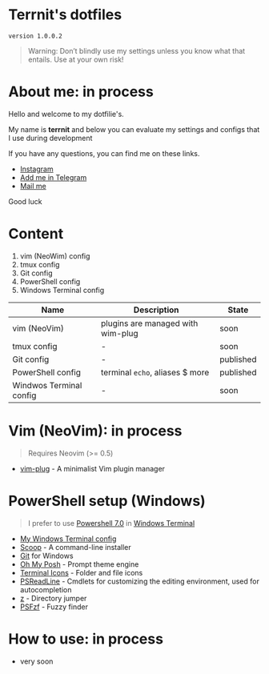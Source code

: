 
# Terrnit's dotfiles

```
version 1.0.0.2
```
> Warning: Don’t blindly use my settings unless you know what that entails. 
> Use at your own risk!

# About me: in process

Hello and welcome to my dotfilie's. 

My name is **terrnit** and below you can evaluate my settings and configs that I use during development

If you have any questions, you can find me on these links. 

- [Instagram](https://instagram/princess_slayrr)
- [Add me in Telegram](@terrnit)
- [Mail me](@terrnit.megaman@gmail.com)

Good luck

# Content

1. vim (NeoWim) config 
2. tmux config
3. Git config
4. PowerShell config
5. Windows Terminal config




Name | Description | State 
--- | --- | --- 
vim (NeoVim) | plugins are managed with wim-plug | soon
tmux config | - | soon
Git config | - | published
PowerShell config | terminal `echo`, aliases $ more  | published
Windwos Terminal config | - | soon



# Vim (NeoVim): in process

> Requires Neovim (>= 0.5)

- [vim-plug](https://github.com/junegunn/vim-plug/wiki/tips#automatic-installation) - A minimalist Vim plugin manager


# PowerShell setup (Windows)

> I prefer to use [Powershell 7.0](https://github.com/PowerShell/PowerShell) in [Windows Terminal](https://github.com/microsoft/terminal)

- [My Windows Terminal config][8]
- [Scoop](1) - A command-line installer
- [Git](2) for Windows
- [Oh My Posh](3) - Prompt theme engine
- [Terminal Icons](4) - Folder and file icons
- [PSReadLine](5) - Cmdlets for customizing the editing environment, used for autocompletion
- [z](6) - Directory jumper
- [PSFzf](7) - Fuzzy finder


[1]: (https://scoop.sh/)
[2]: (https://gitforwindows.org/)
[3]: (https://ohmyposh.dev/)
[4]: (https://github.com/devblackops/Terminal-Icons)
[5]: (https://docs.microsoft.com/en-us/powershell/module/psreadline/?view=powershell-7.2)
[6]: (https://www.powershellgallery.com/packages/z/1.1.13)
[7]: (https://github.com/kelleyma49/PSFzf)
[8]: (./.config/powershell/terrnit.omp.json)



# How to use: in process

- very soon

